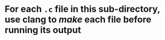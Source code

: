 # For each `.c` file in this sub-directory, use clang to _make_ each file before running its output
